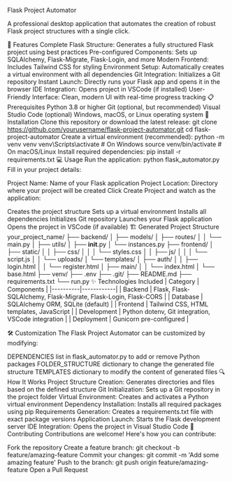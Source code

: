 Flask Project Automator
  

A professional desktop application that automates the creation of robust Flask project structures with a single click.



🚀 Features
Complete Flask Structure: Generates a fully structured Flask project using best practices
Pre-configured Components: Sets up SQLAlchemy, Flask-Migrate, Flask-Login, and more
Modern Frontend: Includes Tailwind CSS for styling
Environment Setup: Automatically creates a virtual environment with all dependencies
Git Integration: Initializes a Git repository
Instant Launch: Directly runs your Flask app and opens it in the browser
IDE Integration: Opens project in VSCode (if installed)
User-Friendly Interface: Clean, modern UI with real-time progress tracking
📋 Prerequisites
Python 3.8 or higher
Git (optional, but recommended)
Visual Studio Code (optional)
Windows, macOS, or Linux operating system
🔧 Installation
Clone this repository or download the latest release:
git clone https://github.com/yourusername/flask-project-automator.git
cd flask-project-automator
Create a virtual environment (recommended):
python -m venv venv
venv\Scripts\activate  # On Windows
source venv/bin/activate  # On macOS/Linux
Install required dependencies:
pip install -r requirements.txt
💻 Usage
Run the application:
python flask_automator.py
Fill in your project details:

Project Name: Name of your Flask application
Project Location: Directory where your project will be created
Click Create Project and watch as the application:

Creates the project structure
Sets up a virtual environment
Installs all dependencies
Initializes Git repository
Launches your Flask application
Opens the project in VSCode (if available)
🏗️ Generated Project Structure
your_project_name/
├── backend/
│   ├── models/
│   ├── routes/
│   │   └── main.py
│   ├── utils/
│   ├── __init__.py
│   └── instances.py
├── frontend/
│   ├── static/
│   │   ├── css/
│   │   │   └── styles.css
│   │   ├── js/
│   │   │   └── script.js
│   │   └── uploads/
│   └── templates/
│       ├── auth/
│       │   ├── login.html
│       │   └── register.html
│       ├── main/
│       │   └── index.html
│       └── base.html
├── venv/
├── .env
├── .git/
├── README.md
├── requirements.txt
└── run.py
✨ Technologies Included
| Category | Components | |----------|------------| | Backend | Flask, Flask-SQLAlchemy, Flask-Migrate, Flask-Login, Flask-CORS | | Database | SQLAlchemy ORM, SQLite (default) | | Frontend | Tailwind CSS, HTML templates, JavaScript | | Development | Python dotenv, Git integration, VSCode integration | | Deployment | Gunicorn pre-configured |

🛠️ Customization
The Flask Project Automator can be customized by modifying:

DEPENDENCIES list in 
flask_automator.py
 to add or remove Python packages
FOLDER_STRUCTURE dictionary to change the generated file structure
TEMPLATES dictionary to modify the content of generated files
🔍 How It Works
Project Structure Creation: Generates directories and files based on the defined structure
Git Initialization: Sets up a Git repository in the project folder
Virtual Environment: Creates and activates a Python virtual environment
Dependency Installation: Installs all required packages using pip
Requirements Generation: Creates a requirements.txt file with exact package versions
Application Launch: Starts the Flask development server
IDE Integration: Opens the project in Visual Studio Code
🤝 Contributing
Contributions are welcome! Here's how you can contribute:

Fork the repository
Create a feature branch: git checkout -b feature/amazing-feature
Commit your changes: git commit -m 'Add some amazing feature'
Push to the branch: git push origin feature/amazing-feature
Open a Pull Request
